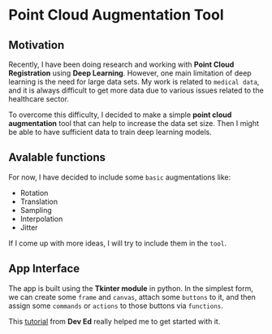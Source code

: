 # Point Cloud Augmentation Tool

## Motivation
Recently, I have been doing research and working with **Point Cloud Registration** using **Deep Learning**. However, one main limitation of deep learning is the need for large data sets. My work is related to `medical data`, and it is always difficult to get more data due to various issues related to the healthcare sector.

To overcome this difficulty, I decided to make a simple **point cloud augmentation** tool that can help to increase the data set size. Then I might be able to have sufficient data to train deep learning models.

## Avalable functions
For now, I have decided to include some `basic` augmentations like:

* Rotation
* Translation
* Sampling
* Interpolation
* Jitter

If I come up with more ideas, I will try to include them in the `tool`.

## App Interface
The app is built using the **Tkinter module** in python. In the simplest form, we can create some `frame` and `canvas`, attach some `buttons` to it, and then assign some `commands` or `actions` to those buttons via `functions`.

This [tutorial](https://www.youtube.com/watch?v=jE-SpRI3K5g) from **Dev Ed** really helped me to get started with it.
